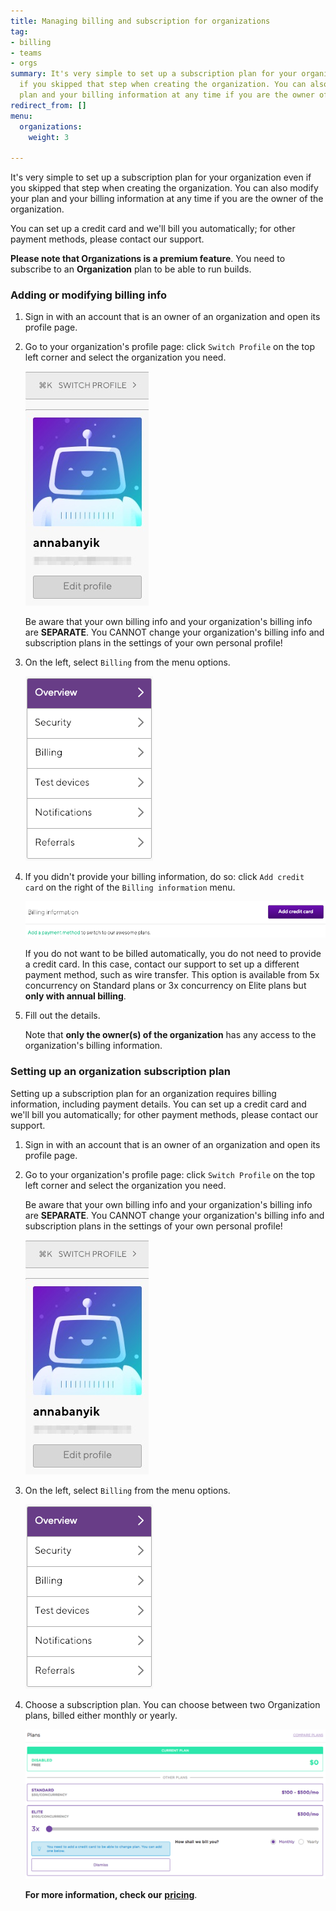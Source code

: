 ```yaml
---
title: Managing billing and subscription for organizations
tag:
- billing
- teams
- orgs
summary: It's very simple to set up a subscription plan for your organization even
  if you skipped that step when creating the organization. You can also modify your
  plan and your billing information at any time if you are the owner of the organization.
redirect_from: []
menu:
  organizations:
    weight: 3

---
```

It's very simple to set up a subscription plan for your organization even if you skipped that step when creating the organization. You can also modify your plan and your billing information at any time if you are the owner of the organization.

You can set up a credit card and we'll bill you automatically; for other payment methods, please contact our support.

**Please note that Organizations is a premium feature**. You need to subscribe to an **Organization** plan to be able to run builds.

### Adding or modifying billing info

1. Sign in with an account that is an owner of an organization and open its profile page.
2. Go to your organization's profile page: click `Switch Profile` on the top left corner and select the organization you need.

   ![](/img/switch-profile-1.jpg)

   Be aware that your own billing info and your organization's billing info are **SEPARATE**. You CANNOT change your organization's billing info and subscription plans in the settings of your own personal profile!
3. On the left, select `Billing` from the menu options.

   ![](/img/billing.png)
4. If you didn't provide your billing information, do so: click `Add credit card` on the right of the `Billing information` menu.

   ![](/img/add-credit-card.png)

   If you do not want to be billed automatically, you do not need to provide a credit card. In this case, contact our support to set up a different payment method, such as wire transfer. This option is available from 5x concurrency on Standard plans or 3x concurrency on Elite plans but **only with annual billing**.
5. Fill out the details.

   Note that **only the owner(s) of the organization** has any access to the organization's billing information.

### Setting up an organization subscription plan

Setting up a subscription plan for an organization requires billing information, including payment details. You can set up a credit card and we'll bill you automatically; for other payment methods, please contact our support.

1. Sign in with an account that is an owner of an organization and open its profile page.
2. Go to your organization's profile page: click `Switch Profile` on the top left corner and select the organization you need.

   Be aware that your own billing info and your organization's billing info are **SEPARATE**. You CANNOT change your organization's billing info and subscription plans in the settings of your own personal profile!

   ![](/img/switch-profile-1.jpg)
3. On the left, select `Billing` from the menu options.

   ![](/img/billing.png)
4. Choose a subscription plan. You can choose between two Organization plans, billed either monthly or yearly.

   ![Screenshot](/img/team-management/organization/subscription-plans.png)

   **For more information, check our** [**pricing**](https://www.bitrise.io/pricing).
